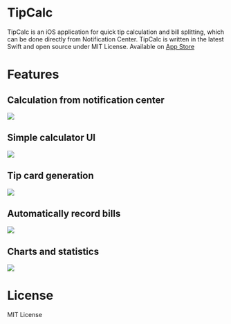 # TipCalc

TipCalc is an iOS application for quick tip calculation and bill splitting, which can be done directly from Notification Center. TipCalc is written in the latest Swift and open source under MIT License. Available on [App Store](https://appsto.re/us/GALzib.i)

# Features

## Calculation from notification center

![](Screenshots/1.jpg)

## Simple calculator UI

![](Screenshots/2.jpg)

## Tip card generation

![](Screenshots/3.jpg)

## Automatically record bills

![](Screenshots/4.jpg)

## Charts and statistics

![](Screenshots/5.jpg)

# License

MIT License